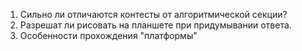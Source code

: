 1. Сильно ли отличаются контесты от алгоритмической секции?
2. Разрешат ли рисовать на планшете при придумывании ответа. 
3. Особенности прохождения "платформы"